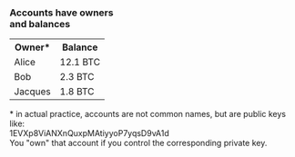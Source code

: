 ### Accounts have owners<br>and balances
<div class="fragment">
	<table>
		<tr>
			<th>
				Owner&#42;
			</th>
			<th>
				Balance
			</th>
		</tr>
		<tr>
			<td>
				Alice
			</td>
			<td>
				12.1 BTC
			</td>
		</tr>
		<tr>
			<td>
				Bob
			</td>
			<td>
				2.3 BTC
			</td>
		</tr>
		<tr>
			<td>
				Jacques
			</td>
			<td>
				1.8 BTC
			</td>
		</tr>
	</table>
	<span class="smaller">&#42; in actual practice, accounts are not common names, but are <span class="green">public keys</span> like:<br>
	<span class="preformatted cold">1EVXp8ViANXnQuxpMAtiyyoP7yqsD9vA1d</span><br>
	You "own" that account if you control the corresponding <span class="red">private key</span>.</span>
</div>